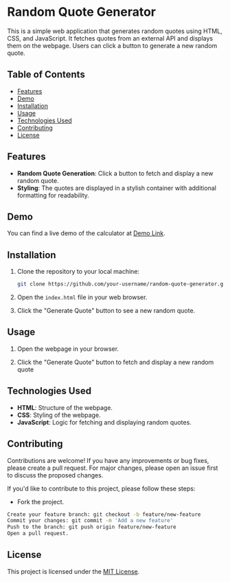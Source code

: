 # Random Quote Generator

This is a simple web application that generates random quotes using HTML, CSS, and JavaScript. It fetches quotes from an external API and displays them on the webpage. Users can click a button to generate a new random quote.

## Table of Contents
- [Features](#features)
- [Demo](#demo)
- [Installation](#installation)
- [Usage](#usage)
- [Technologies Used](#technologies-used)
- [Contributing](#contributing)
- [License](#license)

## Features

- **Random Quote Generation**: Click a button to fetch and display a new random quote.
- **Styling**: The quotes are displayed in a stylish container with additional formatting for readability.

## Demo

  You can find a live demo of the calculator at [Demo Link](https://generate-random-quotes.web.app).

## Installation

1. Clone the repository to your local machine:

   ```bash
   git clone https://github.com/your-username/random-quote-generator.git

2. Open the `index.html` file in your web browser.

3. Click the "Generate Quote" button to see a new random quote.

## Usage

1. Open the webpage in your browser.

2. Click the "Generate Quote" button to fetch and display a new random quote

## Technologies Used

- **HTML**: Structure of the webpage.
- **CSS**: Styling of the webpage.
- **JavaScript**: Logic for fetching and displaying random quotes.

## Contributing

Contributions are welcome! If you have any improvements or bug fixes, please create a pull request. For major changes, please open an issue first to discuss the proposed changes.

If you'd like to contribute to this project, please follow these steps:

- Fork the project.

```bash
Create your feature branch: git checkout -b feature/new-feature
Commit your changes: git commit -m 'Add a new feature'
Push to the branch: git push origin feature/new-feature
Open a pull request.
```

## License

This project is licensed under the [MIT License](../LICENSE.md).